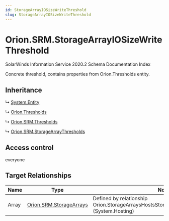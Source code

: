 ```yaml
---
id: StorageArrayIOSizeWriteThreshold
slug: StorageArrayIOSizeWriteThreshold
---
```


# Orion.SRM.StorageArrayIOSizeWriteThreshold

SolarWinds Information Service 2020.2 Schema Documentation Index

Concrete threshold, contains properties from Orion.Thresholds entity.

## Inheritance

↳ [System.Entity](./../System/Entity)

↳ [Orion.Thresholds](./../Orion/Thresholds)

↳ [Orion.SRM.Thresholds](./../Orion.SRM/Thresholds)

↳ [Orion.SRM.StorageArrayThresholds](./../Orion.SRM/StorageArrayThresholds)

## Access control

everyone

## Target Relationships

| Name | Type | Notes |
| ------ | ------ | ------ |
| Array | [Orion.SRM.StorageArrays](./../Orion.SRM/StorageArrays) | Defined by relationship Orion.StorageArraysHostsStorageArrayIOSizeWriteThreshold (System.Hosting) |

